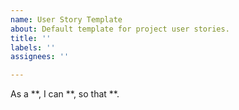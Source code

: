 ```yaml
---
name: User Story Template
about: Default template for project user stories.
title: ''
labels: ''
assignees: ''

---
```


As a **, I can **, so that **.
